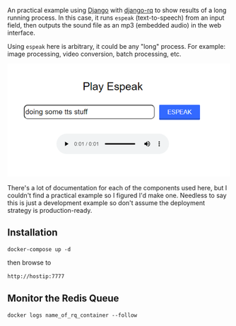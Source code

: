 An practical example using [Django](https://www.djangoproject.com/) with [django-rq](https://github.com/rq/django-rq) to show results of a long running process. In this case, it runs `espeak` (text-to-speech) from an input field, then outputs the sound file as an mp3 (embedded audio) in the web interface.

Using `espeak` here is arbitrary, it could be any "long" process. For example: image processing, video conversion, batch processing, etc.

![ss1](doc/ss1.PNG)

There's a lot of documentation for each of the components used here, but I couldn't find a practical example so I figured I'd make one. Needless to say this is just a development example so don't assume the deployment strategy is production-ready.

## Installation
```
docker-compose up -d
```
then browse to
```
http://hostip:7777
```
## Monitor the Redis Queue
```
docker logs name_of_rq_container --follow
